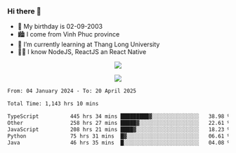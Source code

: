 ### Hi there 👋
- 🎂 My birthday is 02-09-2003
- 🏙️ I come from Vinh Phuc province
- 🌱 I’m currently learning at Thang Long University
- 🧑‍💻 I know NodeJS, ReactJS an React Native
<p align="center"><img src="https://github-readme-stats.vercel.app/api?username=tmquang0209&show_icons=true&theme=gradient"></p>
<p align="center"><img src="https://github-readme-stats.vercel.app/api/top-langs/?username=tmquang0209&hide=scss,css&langs_count=10"></p>
<!--START_SECTION:waka-->

```txt
From: 04 January 2024 - To: 20 April 2025

Total Time: 1,143 hrs 10 mins

TypeScript          445 hrs 34 mins █████████▓░░░░░░░░░░░░░░░   38.98 %
Other               258 hrs 27 mins █████▓░░░░░░░░░░░░░░░░░░░   22.61 %
JavaScript          208 hrs 21 mins ████▓░░░░░░░░░░░░░░░░░░░░   18.23 %
Python              75 hrs 31 mins  █▓░░░░░░░░░░░░░░░░░░░░░░░   06.61 %
Java                46 hrs 35 mins  █░░░░░░░░░░░░░░░░░░░░░░░░   04.08 %
```

<!--END_SECTION:waka-->
